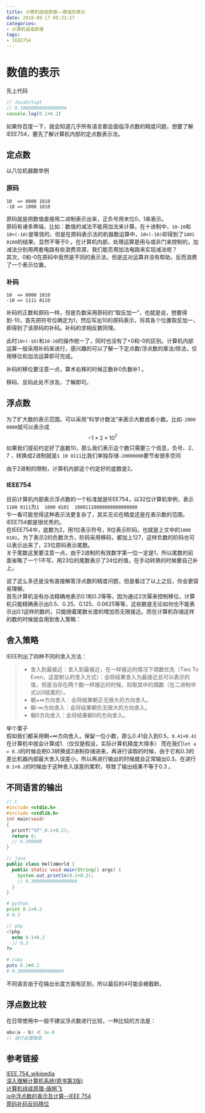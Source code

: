 ```yaml
---
title: 计算机组成原理——数值的表示
date: 2018-08-17 08:33:27
categories:
- 计算机组成原理
tags:
- IEEE754
---
```

# 数值的表示

先上代码

```javascript
// JavaSctipt
// 0.30000000000000004
console.log(0.1+0.2)
```

如果你百度一下，就会知道几乎所有语言都会面临浮点数的精度问题，想要了解IEEE754，要先了解计算机内部的定点数表示法。

## 定点数

以八位机器数举例

### 原码

```
10  => 0000 1010  
-10 => 1000 1010
```

原码就是把数值直接用二进制表示出来，正负号用末位0，1来表示。  
原码有诸多弊端，比如：数值的减法不能用加法来计算。在十进制中，```10-10```和```10+(-10)```是等效的，但是在原码表示法的机器数运算中，```10+(-10)```却得到了```1001 0100```的结果，显然不等于0 。在计算机内部，处理运算是用与或非门来控制的，加减法分别用两套电路有些浪费资源，我们能否用加法电路来实现减法呢？  
其次，0和-0在原码中竟然是不同的表示法，但是这对运算并没有帮助，反而浪费了一个表示位置。

### 补码

```
10  => 0000 1010  
-10 => 1111 0110
```
补码的正数和原码一样，但是负数采用原码的“取反加一”，也就是说，想要得到-10，首先把符号位确定为1，然后写出10的原码表示，将其各个位置取反加一，即得到了该原码的补码。补码的求相反数同理。

此时```10+(-10)```和```10-10```的操作统一了，同时也没有了+0和-0的区别。计算机内部运算一般采用补码来进行，感兴趣的可以了解一下定点数/浮点数的乘法/除法，仅用移位和加法运算即可完成。  

补码的移位要注意一点，算术右移的时候正数补0负数补1 。

移码、反码此处不涉及，了解即可。

## 浮点数

为了扩大数的表示范围，可以采用“科学计数法”来表示大数或者小数。比如```-2000 0000```就可以表示成 
$$
-1\times2\times10^7
$$
如果我们提前约定好了底数10，那么我们表示这个数只需要三个信息，负号、2、7 ，转换成2进制就是```1 10 0111```比我们单独存储```-20000000```要节省很多空间

由于2进制的限制，计算机内部这个约定好的底数是2。

### IEEE754

目前计算机内部表示浮点数的一个标准就是IEEE754，以32位计算机举例，表示```1100 0111```为```1  1000 0101  10001110000000000000000```  
乍一看可能觉得这种表示法更复杂了，其实无论在精度还是在表示数的范围，IEEE754都是很优秀的。  
在IEEE754中，底数为2，用1位表示符号，8位表示阶码，也就是上文中的```1000 0101```，为了表示2的负数次方，阶码采用移码，都加上127，这样负数的阶码也可以表示出来了，23位原码表示尾数。  
关于尾数这里要注意一点，由于2进制的有效数字第一位一定是1，所以尾数的前面省略了一个1不写，用23位的尾数表示了24位的值，在手动转换的时候要自己补上。

说了这么多还是没有直接解答浮点数的精度问题，但是看过了以上之后，你会更容易理解。  
首先计算机没有办法精确地表示0.1和0.2等等，因为通过2次幂来控制移位，计算机只能精确表示出0.5、0.25、0.125、0.0625等等，这些数是无论如何也不能表示出0.1这样的数的，只能随着尾数长度的增加而无限接近。而在计算机存储这样的数的时候就会用到舍入策略：

## 舍入策略

IEEE列出了四种不同的舍入方法：

> + 舍入到最接近：舍入到最接近，在一样接近的情况下偶数优先（Ties To Even，这是默认的舍入方式）：会将结果舍入为最接近且可以表示的值，但是当存在两个数一样接近的时候，则取其中的偶数（在二进制中式以0结尾的）。
> + 朝+∞方向舍入：会将结果朝正无限大的方向舍入。
> + 朝-∞方向舍入：会将结果朝负无限大的方向舍入。
> + 朝0方向舍入：会将结果朝0的方向舍入。

举个栗子  
假如我们都采用朝+∞方向舍入，保留一位小数，那么0.41会入到0.5，```0.41+0.41```在计算机中就会计算成1.（仅仅是假设，实际计算机精度大得多）
而在我们```let a = 0.3```的时候会把0.3转换成2进制存储进来，再进行读取的时候，由于它和0.3的差比机器内部最大舍入误差小，所以再进行输出的时候就会正常输出0.3，在进行```0.1+0.2```的时候由于这种舍入误差的累积，导致了输出结果不等于0.3 。

## 不同语言的输出

```C
// C
#include <stdio.h>
#include <stdlib.h>
int main(void)
{
  printf("%f",0.1+0.2);
  return 0;
  // 0.300000
}
```

```java
// java
public class HelloWorld {
  public static void main(String[] args) {
    System.out.println(0.1+0.2);
    // 0.30000000000000004
  }
}
```

```Python
# python
print 0.1+0.2
# 0.3
```

```php
// php
<?php 
  echo 0.1+0.2
  // 0.3
?>
```

```ruby
# ruby
puts 0.1+0.2
# 0.30000000000000004
```

不同语言由于在输出长度方面有区别，所以最后的4可能会被截断。

## 浮点数比较

在日常使用中一般不建议浮点数进行比较，一种比较的方法是：

```C++
abs(a - b) ＜ 1e-8
// 自行设置精度
```

## 参考链接

[IEEE 754_wikipedia](https://zh.wikipedia.org/zh-hans/IEEE_754)   
[深入理解计算机系统(原书第3版)](https://www.amazon.cn/dp/B01N03IQK4/ref=sr_1_1?ie=UTF8&qid=1534470551&sr=8-1&keywords=%E6%B7%B1%E5%85%A5%E7%90%86%E8%A7%A3%E8%AE%A1%E7%AE%97%E6%9C%BA%E7%B3%BB%E7%BB%9F)  
[计算机组成原理-唐朔飞](https://www.amazon.cn/dp/B00HTIEY94/ref=sr_1_4?ie=UTF8&qid=1534470571&sr=8-4&keywords=%E8%AE%A1%E7%AE%97%E6%9C%BA%E7%BB%84%E6%88%90%E5%8E%9F%E7%90%86)  
[js中浮点数的表示及计算--IEEE 754](https://zhuanlan.zhihu.com/p/33494597)  
[原码补码反码移位](https://www.imooc.com/article/23518)  









